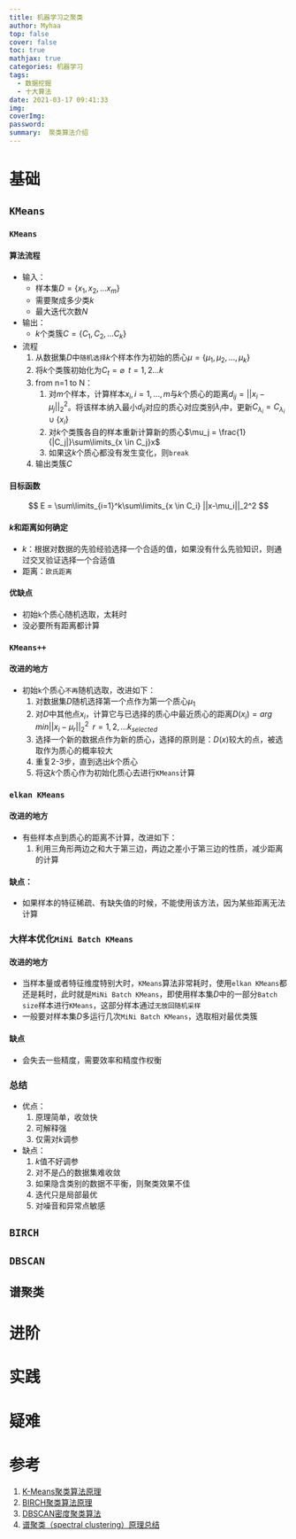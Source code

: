 ```yaml
---
title: 机器学习之聚类
author: Myhaa
top: false
cover: false
toc: true
mathjax: true
categories: 机器学习
tags:
  - 数据挖掘
  - 十大算法
date: 2021-03-17 09:41:33
img:
coverImg:
password:
summary:  聚类算法介绍
---
```


# 基础

## `KMeans`

### `KMeans`

#### 算法流程

* 输入：
  * 样本集$D=\{x_1,x_2,...x_m\}$
  * 需要聚成多少类$k$
  * 最大迭代次数$N$
* 输出：
  * $k$个类簇$C=\{C_1,C_2,...C_k\}$
* 流程
  1. 从数据集$D$中`随机选择`$k$个样本作为初始的质心$\mu=\{\mu_1,\mu_2,...,\mu_k\}$
  2. 将$k$个类簇初始化为$C_t = \varnothing \;\; t =1,2...k$
  3. from n=1 to N：
     1. 对$m$个样本，计算样本$x_i,i=1,...,m$与$k$个质心的距离$d_{ij} = ||x_i - \mu_j||_2^2$。将该样本纳入最小$d_{ij}$对应的质心对应类别$\lambda_i$中，更新$C_{\lambda_i} = C_{\lambda_i} \cup \{x_i\}$
     2. 对$k$个类簇各自的样本重新计算新的质心$\mu_j = \frac{1}{|C_j|}\sum\limits_{x \in C_j}x$
     3. 如果这$k$个质心都没有发生变化，则`break`
  4. 输出类簇$C$

#### 目标函数

$$
E = \sum\limits_{i=1}^k\sum\limits_{x \in C_i} ||x-\mu_i||_2^2
$$

#### $k$和距离如何确定

* $k$：根据对数据的先验经验选择一个合适的值，如果没有什么先验知识，则通过交叉验证选择一个合适值
* 距离：`欧氏距离`

#### 优缺点

* 初始`k`个质心随机选取，太耗时
* 没必要所有距离都计算

### `KMeans++`

#### 改进的地方

* 初始`k`个质心`不再`随机选取，改进如下：
  1. 对数据集$D$随机选择第一个点作为第一个质心$\mu_1$
  2. 对$D$中其他点$x_i$，计算它与已选择的质心中最近质心的距离$D(x_i) = arg\;min||x_i- \mu_r||_2^2\;\;r=1,2,...k_{selected}$
  3. 选择一个新的数据点作为新的质心，选择的原则是：$D(x)$较大的点，被选取作为质心的概率较大
  4. 重复2-3步，直到选出$k$个质心
  5. 将这$k$个质心作为初始化质心去进行`KMeans`计算

### `elkan KMeans`

#### 改进的地方

* 有些样本点到质心的距离不计算，改进如下：
  1. 利用三角形两边之和大于第三边，两边之差小于第三边的性质，减少距离的计算

#### 缺点：

* 如果样本的特征稀疏、有缺失值的时候，不能使用该方法，因为某些距离无法计算

### 大样本优化`MiNi Batch KMeans`

#### 改进的地方

* 当样本量或者特征维度特别大时，`KMeans`算法非常耗时，使用`elkan KMeans`都还是耗时，此时就是`MiNi Batch KMeans`，即使用样本集$D$中的一部分`Batch size`样本进行`KMeans`，这部分样本通过`无放回随机采样`
* 一般要对样本集$D$多运行几次`MiNi Batch KMeans`，选取相对最优类簇

#### 缺点

* 会失去一些精度，需要效率和精度作权衡

### 总结

* 优点：
  1. 原理简单，收敛快
  2. 可解释强
  3. 仅需对$k$调参
* 缺点：
  1. $k$值不好调参
  2. 对不是凸的数据集难收敛
  3. 如果隐含类别的数据不平衡，则聚类效果不佳
  4. 迭代只是局部最优
  5. 对噪音和异常点敏感

## `BIRCH`



## `DBSCAN`



## 谱聚类



# 进阶

# 实践

# 疑难

# 参考

1. [     K-Means聚类算法原理         ](https://www.cnblogs.com/pinard/p/6164214.html)
2. [     BIRCH聚类算法原理         ](https://www.cnblogs.com/pinard/p/6179132.html)
3. [     DBSCAN密度聚类算法         ](https://www.cnblogs.com/pinard/p/6208966.html)
4. [     谱聚类（spectral clustering）原理总结         ](https://www.cnblogs.com/pinard/p/6221564.html)